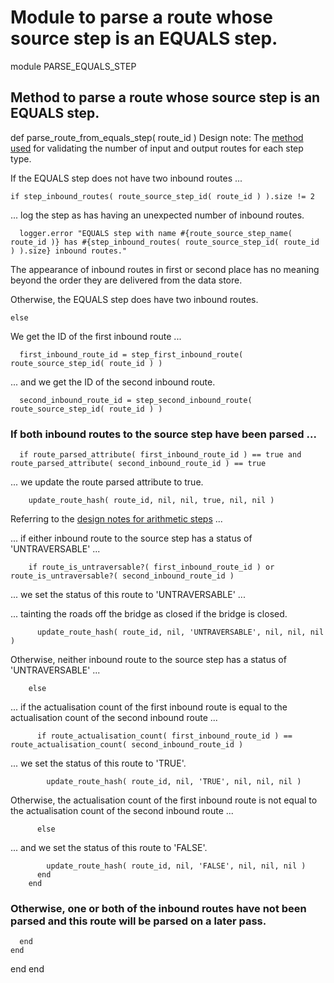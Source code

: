 # Module to parse a route whose source step is an EQUALS step.

module PARSE_EQUALS_STEP
## Method to parse a route whose source step is an EQUALS step.

  def parse_route_from_equals_step( route_id )
Design note: The [method used](https://ukparliament.github.io/ontologies/procedure/flowcharts/meta/design-notes/with-step-types/#validating-inputs-and-outputs-to-steps) for validating the number of input and output routes for each step type.

If the EQUALS step does not have two inbound routes ...

    if step_inbound_routes( route_source_step_id( route_id ) ).size != 2
... log the step as has having an unexpected number of inbound routes.

      logger.error "EQUALS step with name #{route_source_step_name( route_id )} has #{step_inbound_routes( route_source_step_id( route_id ) ).size} inbound routes."
The appearance of inbound routes in first or second place has no meaning beyond the order they are delivered from the data store.

Otherwise, the EQUALS step does have two inbound routes.

    else
We get the ID of the first inbound route ...

      first_inbound_route_id = step_first_inbound_route( route_source_step_id( route_id ) )
... and we get the ID of the second inbound route.

      second_inbound_route_id = step_second_inbound_route( route_source_step_id( route_id ) )
### If both inbound routes to the source step have been parsed ...

      if route_parsed_attribute( first_inbound_route_id ) == true and route_parsed_attribute( second_inbound_route_id ) == true
... we update the route parsed attribute to true.

        update_route_hash( route_id, nil, nil, true, nil, nil )
Referring to the [design notes for arithmetic steps](https://ukparliament.github.io/ontologies/procedure/flowcharts/meta/design-notes/with-step-types/#arithmetic-steps) ...

... if either inbound route to the source step has a status of 'UNTRAVERSABLE' ...

        if route_is_untraversable?( first_inbound_route_id ) or route_is_untraversable?( second_inbound_route_id )
... we set the status of this route to 'UNTRAVERSABLE' ...

... tainting the roads off the bridge as closed if the bridge is closed.

          update_route_hash( route_id, nil, 'UNTRAVERSABLE', nil, nil, nil )
Otherwise, neither inbound route to the source step has a status of 'UNTRAVERSABLE' ...

        else
... if the actualisation count of the first inbound route is equal to the actualisation count of the second inbound route ...

          if route_actualisation_count( first_inbound_route_id ) == route_actualisation_count( second_inbound_route_id )
... we set the status of this route to 'TRUE'.

            update_route_hash( route_id, nil, 'TRUE', nil, nil, nil )
Otherwise, the actualisation count of the first inbound route is not equal to the actualisation count of the second inbound route ...

          else
... and we set the status of this route to 'FALSE'.

            update_route_hash( route_id, nil, 'FALSE', nil, nil, nil )
          end
        end
### Otherwise, one or both of the inbound routes have not been parsed and this route will be parsed on a later pass.

      end
    end
  end
end
